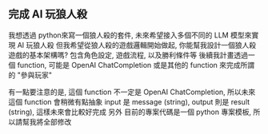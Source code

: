 ## 完成 AI 玩狼人殺

我想透過 python來寫一個狼人殺的套件, 未來希望接入多個不同的 LLM 模型來實現 AI 玩狼人殺
但我希望從狼人殺的遊戲邏輯開始做起, 你能幫我設計一個狼人殺遊戲的基本架構嗎? 包含角色設定, 遊戲流程, 以及勝利條件等
後續我計畫透過一個 function, 可能是 OpenAI ChatCompletion 或是其他的 function 來完成所謂的 "參與玩家"

有一點要注意的是, 這個 function 不一定是 OpenAI ChatCompletion, 所以未來這個 function 會稍微有點抽象
input 是 message (string), output 則是 result (string), 這樣未來會比較好完成
另外 目前的專案代碼是一個 python 專案模板, 所以請幫我將全部修改
